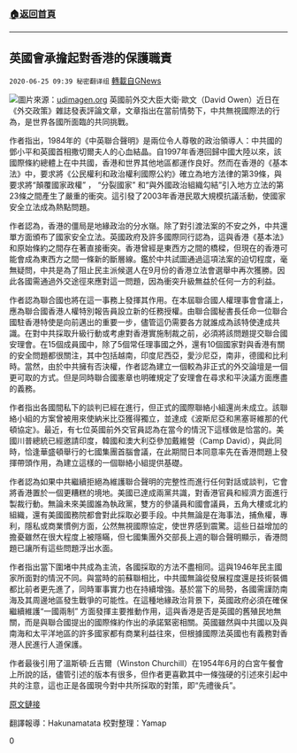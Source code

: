 ###  [:house:返回首頁](https://github.com/ourhimalayas/txt)
---

## 英國會承擔起對香港的保護職責
`2020-06-25 09:39 秘密翻译组` [轉載自GNews](https://gnews.org/zh-hant/245210/)

![](https://s3.amazonaws.com/gnews-media-offload/wp-content/uploads/2020/06/25093311/Picture-1-135.png)圖片來源：[udimagen.org](http://www.udimagen.org/british-hong-kong-flag-for-sale/)
英國前外交大臣大衛·歐文（David Owen）近日在《外交政策》雜誌發表評論文章，文章指出在當前情勢下，中共無視國際法的行為，是世界各國所面臨的共同挑戰。

作者指出，1984年的《中英聯合聲明》是兩位令人尊敬的政治領導人：中共國的鄧小平和英國首相撒切爾夫人的心血結晶。自1997年香港回歸中國大陸以來，該國際條約總體上在中共國，香港和世界其他地區都運作良好。然而在香港的《基本法》中，要求將《公民權利和政治權利國際公約》確立為地方法律的第39條，與要求將“顛覆國家政權” ， “分裂國家” 和“與外國政治組織勾結”引入地方立法的第23條之間產生了嚴重的衝突。這引發了2003年香港民眾大規模抗議活動，使國家安全立法成為熱點問題。

作者認為，香港的僵局是地緣政治的分水嶺。除了對引渡法案的不安之外，中共還單方面頒布了國家安全立法。英國政府及許多國際同行認為，這與香港《基本法》和原始條約之間存在著直接衝突。香港曾經是東西方之間的橋樑，但現在的香港可能會成為東西方之間一條新的斷層線。鑑於中共試圖通過這項法案的迫切程度，毫無疑問，中共是為了阻止民主派候選人在9月份的香港立法會選舉中再次獲勝。因此各國需通過外交途徑來應對這一問題，因為衝突升級無益於任何一方的利益。

作者認為聯合國也將在這一事務上發揮其作用。在本屆聯合國人權理事會會議上，應為聯合國香港人權特別報告員設立新的任務授權。由聯合國秘書長任命一位聯合國駐香港特使是向前邁出的重要一步，儘管這仍需要各方就誰成為該特使達成共識。在對中共採取升級行動或考慮對香港實施制裁之前，必須將該問題提交聯合國安理會。在15個成員國中，除了5個常任理事國之外，還有10個國家對與香港有關的安全問題都很關注，其中包括越南，印度尼西亞，愛沙尼亞，南非，德國和比利時。當然，由於中共擁有否決權，作者認為建立一個較為非正式的外交論壇是一個更可取的方式。但是同時聯合國憲章也明確規定了安理會在尋求和平決議方面應盡的義務。

作者指出各國間私下的談判已經在進行，但正式的國際聯絡小組還尚未成立。該聯絡小組的方案曾被用來使納米比亞獲得獨立，並達成《波斯尼亞和黑塞哥維那的代頓協定》。最近，有七位英國前外交官員認為在當今的情況下這樣做是恰當的。美國川普總統已經邀請印度，韓國和澳大利亞參加戴維營（Camp David），與此同時，恰逢華盛頓舉行的七國集團首腦會議，在此期間日本同意率先在香港問題上發揮帶頭作用，為建立這樣的一個聯絡小組提供基礎。

作者認為如果中共繼續拒絕為維護聯合聲明的完整性而進行任何對話或談判，它會將香港置於一個更糟糕的境地。美國已達成兩黨共識，對香港官員和經濟方面進行製裁行動。無論未來美國誰為執政黨，雙方的參議員和國會議員，五角大樓或北約組織，還有美國國務院都會對此採取必要手段。中共無論是在海事法，捕魚權，專利，隱私或商業慣例方面，公然無視國際協定，使世界感到震驚。這些日益增加的擔憂雖然在很大程度上被隱瞞，但七國集團外交部長上週的聯合聲明顯示，香港問題已讓所有這些問題浮出水面。

作者指出當下圍堵中共成為主流，各國採取的方法不盡相同。這與1946年民主國家所面對的情況不同。與當時的前蘇聯相比，中共國無論從發展程度還是技術裝備都比前者更先進了，同時軍事實力也在持續增強。基於當下的局勢，各國需謹防南海及其周邊地區發生戰爭的可能性。在這種地緣政治背景下，英國政府必須在確保繼續維護“一國兩制” 方面發揮主要推動作用，這與香港是否是英國的舊殖民地無關，而是與聯合國提出的國際條約作出的承諾緊密相關。英國雖然與中共國以及與南海和太平洋地區的許多國家都有商業利益往來，但根據國際法英國也有義務對香港人民進行人道保護。

作者最後引用了溫斯頓·丘吉爾（Winston Churchill）在1954年6月的白宮午餐會上所說的話，儘管引述的版本有很多，但作者更喜歡其中一條強硬的引述來引起中共的注意，這也正是各國現今對中共所採取的對策，即“先禮後兵”。

[原文鏈接](https://foreignpolicy.com/2020/06/23/hong-kong-britain-uk-china-protect/)

翻譯報導：Hakunamatata
校對整理：Yamap

0
